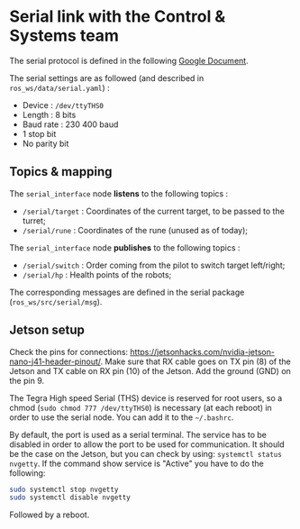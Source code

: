 # Serial link with the Control & Systems team

The serial protocol is defined in the following [Google Document](https://docs.google.com/document/d/1_WRp8hKwjJ7E_uIMwRmgCmimuRtpEut-U4GsiJyBkTw).

The serial settings are as followed (and described in `ros_ws/data/serial.yaml`) :

- Device : `/dev/ttyTHS0`
- Length : 8 bits
- Baud rate : 230 400 baud
- 1 stop bit
- No parity bit

## Topics & mapping

The `serial_interface` node **listens** to the following topics : 

- `/serial/target` : Coordinates of the current target, to be passed to the turret;
- `/serial/rune` : Coordinates of the rune (unused as of today);

The `serial_interface` node **publishes** to the following topics :

- `/serial/switch` : Order coming from the pilot to switch target left/right;
- `/serial/hp` : Health points of the robots;

The corresponding messages are defined in the serial package (`ros_ws/src/serial/msg`).

## Jetson setup

Check the pins for connections: https://jetsonhacks.com/nvidia-jetson-nano-j41-header-pinout/. Make sure that RX cable goes on TX pin (8) of the Jetson and TX cable on RX pin (10) of the Jetson. Add the ground (GND) on the pin 9.

The Tegra High speed Serial (THS) device is reserved for root users, so a chmod (`sudo chmod 777 /dev/ttyTHS0`) is
necessary (at each reboot) in order to use the serial node. You can add it to the `~/.bashrc`.

By default, the port is used as a serial terminal. The service has to be disabled
in order to allow the port to be used for communication. It should be the case on the Jetson, but you can check
by using: `systemctl status nvgetty`. If the command show service is "Active" you have to do the following:

```bash
sudo systemctl stop nvgetty
sudo systemctl disable nvgetty
```

Followed by a reboot.

